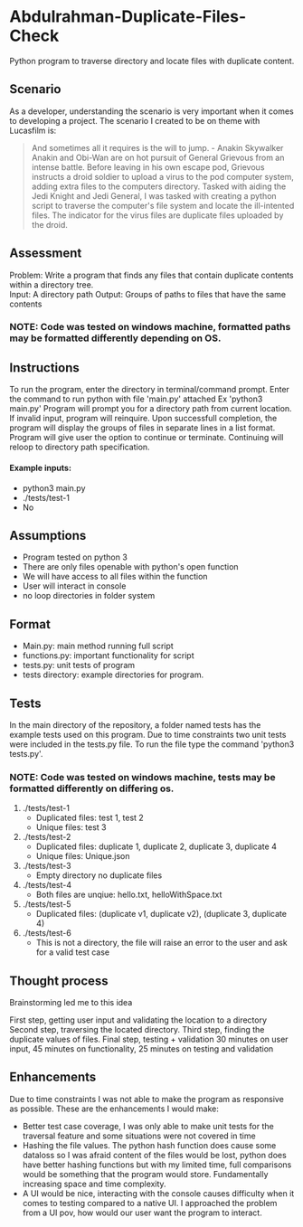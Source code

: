 # Abdulrahman-Duplicate-Files-Check
 Python program to traverse directory and locate files with duplicate content.

## Scenario
 As a developer, understanding the scenario is very important when it comes to developing a project. The scenario I created to be on theme with Lucasfilm is:
 > And sometimes all it requires is the will to jump. - Anakin Skywalker
 Anakin and Obi-Wan are on hot pursuit of General Grievous from an intense battle.
 Before leaving in his own escape pod, Grievous instructs a droid soldier to upload a virus to the pod computer system, adding extra files to the computers directory.
 Tasked with aiding the Jedi Knight and Jedi General, I was tasked with creating a python script to traverse the computer's file system and locate the ill-intented files.
 The indicator for the virus files are duplicate files uploaded by the droid.

## Assessment

Problem: Write a program that finds any files that contain duplicate contents within a directory tree.  
Input:  A directory path
Output:  Groups of paths to files that have the same contents
### NOTE: Code was tested on windows machine, formatted paths may be formatted differently depending on OS.
## Instructions
 To run the program, enter the directory in terminal/command prompt.
 Enter the command to run python with file 'main.py' attached Ex 'python3 main.py'
 Program will prompt you for a directory path from current location. If invalid input, program will reinquire.
 Upon successfull completion, the program will display the groups of files in separate lines in a list format.
 Program will give user the option to continue or terminate. Continuing will reloop to directory path specification.
#### Example inputs:
- python3 main.py
- ./tests/test-1
- No

## Assumptions
 - Program tested on python 3
 - There are only files openable with python's open function
 - We will have access to all files within the function
 - User will interact in console
 - no loop directories in folder system

## Format
 - Main.py: main method running full script
 - functions.py: important functionality for script
 - tests.py: unit tests of program
 - tests directory: example directories for program.

## Tests
In the main directory of the repository, a folder named tests has the example tests used on this program.
Due to time constraints two unit tests were included in the tests.py file. To run the file type the command 'python3 tests.py'.
### NOTE: Code was tested on windows machine, tests may be formatted differently on differing os.
1. ./tests/test-1
    - Duplicated files: test 1, test 2
    - Unique files: test 3
2. ./tests/test-2
    - Duplicated files: duplicate 1, duplicate 2, duplicate 3, duplicate 4 
    - Unique files: Unique.json
3. ./tests/test-3
    - Empty directory no duplicate files
4. ./tests/test-4
    - Both files are unqiue: hello.txt, helloWithSpace.txt
5. ./tests/test-5
    - Duplicated files: (duplicate v1, duplicate v2), (duplicate 3, duplicate 4) 
6. ./tests/test-6
    - This is not a directory, the file will raise an error to the user and ask for a valid test case

## Thought process
 Brainstorming led me to this idea

 First step, getting user input and validating the location to a directory
 Second step, traversing the located directory.
 Third step, finding the duplicate values of files.
 Final step, testing + validation
 30 minutes on user input, 45 minutes on functionality, 25 minutes on testing and validation

## Enhancements
 Due to time constraints I was not able to make the program as responsive as possible. These are the enhancements I would make:

 - Better test case coverage, I was only able to make unit tests for the traversal feature and some situations were not covered in time
 - Hashing the file values. The python hash function does cause some dataloss so I was afraid content of the files would be lost, python does have better hashing functions but with my limited time, full comparisons would be something that the program would store. Fundamentally increasing space and time complexity.
 - A UI would be nice, interacting with the console causes difficulty when it comes to testing compared to a native UI. I approached the problem from a UI pov, how would our user want the program to interact.
